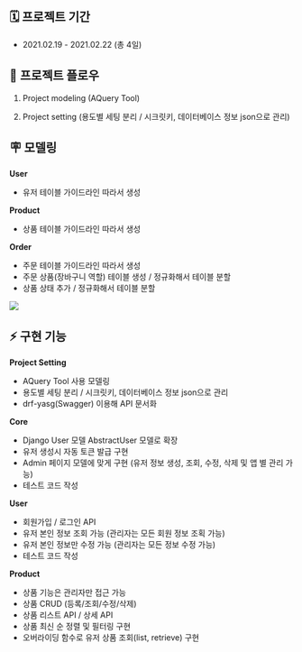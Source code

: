 ## 🗓 프로젝트 기간

- 2021.02.19 - 2021.02.22 (총 4일)

  

## 🌊 프로젝트 플로우

1. Project modeling (AQuery Tool)

2. Project setting (용도별 세팅 분리 /  시크릿키, 데이터베이스 정보 json으로 관리)

   

## 🪧 모델링

**User**

- 유저 테이블 가이드라인 따라서 생성

**Product**

- 상품 테이블 가이드라인 따라서 생성

**Order**

- 주문 테이블 가이드라인 따라서 생성
- 주문 상품(장바구니 역할) 테이블 생성 / 정규화해서 테이블 분할
- 상품 상태 추가 / 정규화해서 테이블 분할

![](https://s3.us-west-2.amazonaws.com/secure.notion-static.com/b17590ff-4eb4-40cd-ad47-e0d9f4376529/Screen_Shot_2021-02-21_at_4.53.11_PM.png?X-Amz-Algorithm=AWS4-HMAC-SHA256&X-Amz-Credential=AKIAT73L2G45O3KS52Y5%2F20210221%2Fus-west-2%2Fs3%2Faws4_request&X-Amz-Date=20210221T082047Z&X-Amz-Expires=86400&X-Amz-Signature=1e0726137947ad343613c881708244d0cf94087cc1d16245e743107c9030a9be&X-Amz-SignedHeaders=host&response-content-disposition=filename%20%3D%22Screen_Shot_2021-02-21_at_4.53.11_PM.png%22)



## ⚡️ 구현 기능

**Project Setting**

- AQuery Tool 사용 모델링
- 용도별 세팅 분리 /  시크릿키, 데이터베이스 정보 json으로 관리
- drf-yasg(Swagger) 이용해 API 문서화

**Core**

- Django User 모델 AbstractUser 모델로 확장
- 유저 생성시 자동 토큰 발급 구현
- Admin 페이지 모델에 맞게 구현 (유저 정보 생성, 조회, 수정, 삭제 및 앱 별 관리 가능)
- 테스트 코드 작성

**User**

- 회원가입 / 로그인 API
- 유저 본인 정보 조회 가능 (관리자는 모든 회원 정보 조획 가능)
- 유저 본인 정보만 수정 가능 (관리자는 모든 정보 수정 가능)
- 테스트 코드 작성

**Product**

- 상품 기능은 관리자만 접근 가능
- 상품 CRUD (등록/조회/수정/삭제)
- 상품 리스트 API / 상세 API
- 상품 최신 순 정렬 및 필터링 구현
- 오버라이딩 함수로 유저 상품 조회(list, retrieve) 구현